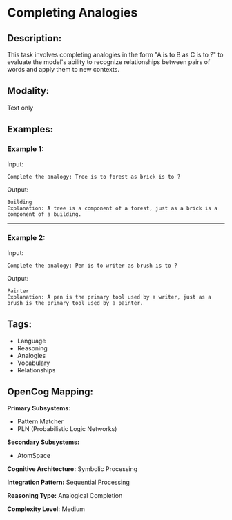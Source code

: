 # Completing Analogies

## Description:
This task involves completing analogies in the form "A is to B as C is to ?" to evaluate the model's ability to recognize relationships between pairs of words and apply them to new contexts.

## Modality:
Text only

## Examples:

### Example 1:

Input:

```
Complete the analogy: Tree is to forest as brick is to ?
```

Output:

```
Building
Explanation: A tree is a component of a forest, just as a brick is a component of a building.
```

---

### Example 2:

Input:

```
Complete the analogy: Pen is to writer as brush is to ?
```

Output:

```
Painter
Explanation: A pen is the primary tool used by a writer, just as a brush is the primary tool used by a painter.
```

## Tags:
- Language
- Reasoning
- Analogies
- Vocabulary
- Relationships

## OpenCog Mapping:

**Primary Subsystems:**
- Pattern Matcher
- PLN (Probabilistic Logic Networks)

**Secondary Subsystems:**
- AtomSpace

**Cognitive Architecture:** Symbolic Processing

**Integration Pattern:** Sequential Processing

**Reasoning Type:** Analogical Completion

**Complexity Level:** Medium